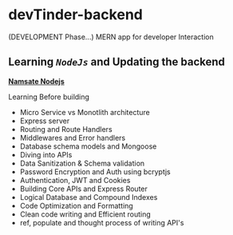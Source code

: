 # devTinder-backend
(DEVELOPMENT Phase...)
MERN app for developer Interaction

## Learning *`NodeJs`* and Updating the backend
[**Namsate Nodejs**](https://github.com/akshadjaiswal/Namaste-Nodejs)

Learning Before building
- Micro Service vs Monotlith architecture
- Express server
- Routing and Route Handlers
- Middlewares and Error handlers
- Database schema models and Mongoose
- Diving into APIs
- Data Sanitization & Schema validation
- Password Encryption and Auth using bcryptjs
- Authentication, JWT and Cookies
- Building Core APIs and Express Router 
- Logical Database and Compound Indexes
- Code Optimization and Formatting 
- Clean code writing and Efficient routing
- ref, populate and thought process of writing API's